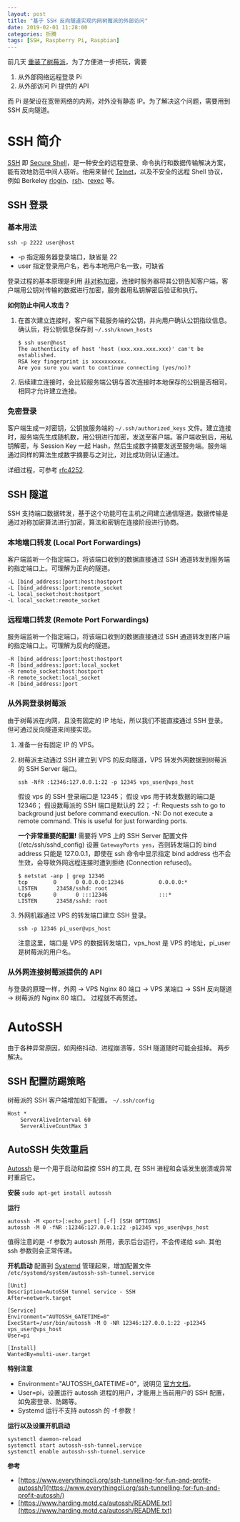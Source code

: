 ```yaml
---
layout: post
title: "基于 SSH 反向隧道实现内网树莓派的外部访问"
date: 2019-02-01 11:28:00
categories: 折腾
tags: [SSH, Raspberry Pi, Raspbian]
---
```


前几天 [重装了树莓派](/2019/01/21/raspberry-pi-second-try/)，为了方便进一步把玩，需要
1. 从外部网络远程登录 Pi
2. 从外部访问 Pi 提供的 API

而 Pi 是架设在宽带网络的内网，对外没有静态 IP。为了解决这个问题，需要用到 SSH 反向隧道。

<!-- more -->

# SSH 简介

[SSH](https://www.ssh.com/ssh/protocol/) 即 [Secure Shell](https://en.wikipedia.org/wiki/Secure_Shell)，是一种安全的远程登录、命令执行和数据传输解决方案，能有效地防范中间人窃听。他用来替代 [Telnet](https://en.wikipedia.org/wiki/Telnet)，以及不安全的远程 Shell 协议，例如 Berkeley [rlogin](https://en.wikipedia.org/wiki/Rlogin)、[rsh](https://en.wikipedia.org/wiki/Remote_Shell)、[rexec](https://en.wikipedia.org/wiki/Remote_Process_Execution) 等。

## SSH 登录

### 基本用法

```
ssh -p 2222 user@host
```

* -p 指定服务器登录端口，缺省是 22
* user 指定登录用户名，若与本地用户名一致，可缺省

登录过程的基本原理是利用 [非对称加密](https://zh.wikipedia.org/zh/%E5%85%AC%E5%BC%80%E5%AF%86%E9%92%A5%E5%8A%A0%E5%AF%86)，连接时服务器将其公钥告知客户端，客户端用公钥对传输的数据进行加密，服务器用私钥解密后验证和执行。

**如何防止中间人攻击？**
1. 在首次建立连接时，客户端下载服务端的公钥，并向用户确认公钥指纹信息。确认后，将公钥信息保存到 `~/.ssh/known_hosts`

    ```
    $ ssh user@host
    The authenticity of host 'host (xxx.xxx.xxx.xxx)' can't be established.
    RSA key fingerprint is xxxxxxxxxx.
    Are you sure you want to continue connecting (yes/no)?
    ```

2. 后续建立连接时，会比较服务端公钥与首次连接时本地保存的公钥是否相同，相同才允许建立连接。

### 免密登录

客户端生成一对密钥，公钥放服务端的 `~/.ssh/authorized_keys` 文件。建立连接时，服务端先生成随机数，用公钥进行加密，发送至客户端。客户端收到后，用私钥解密，与 Session Key 一起 Hash，然后生成数字摘要发送至服务端。服务端通过同样的算法生成数字摘要与之对比，对比成功则认证通过。

详细过程，可参考 [rfc4252](https://tools.ietf.org/html/rfc4252#page-8).

## SSH 隧道

SSH 支持端口数据转发，基于这个功能可在主机之间建立通信隧道。数据传输是通过对称加密算法进行加密，算法和密钥在连接阶段进行协商。

### 本地端口转发 (Local Port Forwardings)

客户端监听一个指定端口，将该端口收到的数据直接通过 SSH 通道转发到服务端的指定端口上。可理解为正向的隧道。
```
-L [bind_address:]port:host:hostport
-L [bind_address:]port:remote_socket
-L local_socket:host:hostport
-L local_socket:remote_socket
```

### 远程端口转发 (Remote Port Forwardings)

服务端监听一个指定端口，将该端口收到的数据直接通过 SSH 通道转发到客户端的指定端口上。可理解为反向的隧道。

```
-R [bind_address:]port:host:hostport
-R [bind_address:]port:local_socket
-R remote_socket:host:hostport
-R remote_socket:local_socket
-R [bind_address:]port
```

### 从外网登录树莓派

由于树莓派在内网，且没有固定的 IP 地址，所以我们不能直接通过 SSH 登录。但可通过反向隧道来间接实现。

1. 准备一台有固定 IP 的 VPS。
2. 树莓派主动通过 SSH 建立到 VPS 的反向隧道，VPS 转发外网数据到树莓派的 SSH Server 端口。
    ```
    ssh -NfR :12346:127.0.0.1:22 -p 12345 vps_user@vps_host
    ```
    假设 vps 的 SSH 登录端口是 12345；
    假设 vps 用于转发数据的端口是 12346；
    假设数莓派的 SSH 端口是默认的 22；
    -f: Requests ssh to go to background just before command execution.
    -N: Do not execute a remote command.  This is useful for just forwarding ports.

    **一个非常重要的配置!**
    需要将 VPS 上的 SSH Server 配置文件 (/etc/ssh/sshd_config) 设置 `GatewayPorts yes`，否则转发端口的 bind address 只能是 127.0.0.1，即使在 ssh 命令中显示指定 bind address 也不会生效，会导致外网远程连接时遭到拒绝 (Connection refused)。
    ```
    $ netstat -anp | grep 12346
    tcp        0      0 0.0.0.0:12346           0.0.0.0:*               LISTEN      23458/sshd: root    
    tcp6       0      0 :::12346                :::*                    LISTEN      23458/sshd: root
    ```

3. 外网机器通过 VPS 的转发端口建立 SSH 登录。
    ```
    ssh -p 12346 pi_user@vps_host
    ```
    注意这里，端口是 VPS 的数据转发端口，vps_host 是 VPS 的地址，pi_user 是树莓派的用户名。

### 从外网连接树莓派提供的 API

与登录的原理一样，外网 -> VPS Nginx 80 端口 -> VPS 某端口 -> SSH 反向隧道 -> 树莓派的 Nginx 80 端口。
过程就不再赘述。

# AutoSSH

由于各种异常原因，如网络抖动、进程崩溃等，SSH 隧道随时可能会挂掉。
两步解决。

## SSH 配置防踢策略
树莓派的 SSH 客户端增加如下配置。
`~/.ssh/config`
```
Host *
    ServerAliveInterval 60
    ServerAliveCountMax 3
```

## AutoSSH 失效重启
[Autossh](http://www.harding.motd.ca/autossh/) 是一个用于启动和监控 SSH 的工具, 在 SSH 进程和会话发生崩溃或异常时重启它。

**安装**
`sudo apt-get install autossh`

**运行**
```
autossh -M <port>[:echo_port] [-f] [SSH OPTIONS]
autossh -M 0 -fNR :12346:127.0.0.1:22 -p12345 vps_user@vps_host
```
值得注意的是 -f 参数为 autossh 所用，表示后台运行，不会传递给 ssh. 其他 ssh 参数则会正常传递。

**开机启动**
配置到 [Systemd](https://en.wikipedia.org/wiki/Systemd) 管理起来，增加配置文件 `/etc/systemd/system/autossh-ssh-tunnel.service`
```
[Unit]
Description=AutoSSH tunnel service - SSH
After=network.target

[Service]
Environment="AUTOSSH_GATETIME=0"
ExecStart=/usr/bin/autossh -M 0 -NR 12346:127.0.0.1:22 -p12345 vps_user@vps_host
User=pi

[Install]
WantedBy=multi-user.target
```
**特别注意**
* Environment="AUTOSSH_GATETIME=0"，说明见 [官方文档](https://www.harding.motd.ca/autossh/README.txt)。
* User=pi，设置运行 autossh 进程的用户，才能用上当前用户的 SSH 配置，如免密登录、防踢等。
* Systemd 运行不支持 autossh 的 -f 参数！

**运行以及设置开机启动**
```
systemctl daemon-reload
systemctl start autossh-ssh-tunnel.service
systemctl enable autossh-ssh-tunnel.service
```

**参考**
* [https://www.everythingcli.org/ssh-tunnelling-for-fun-and-profit-autossh/](https://www.everythingcli.org/ssh-tunnelling-for-fun-and-profit-autossh/)
* [https://www.harding.motd.ca/autossh/README.txt](https://www.harding.motd.ca/autossh/README.txt)